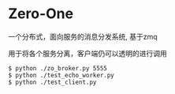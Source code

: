 Zero-One
=======

一个分布式，面向服务的消息分发系统, 基于zmq

用于将各个服务分离，客户端仍可以透明的进行调用


    $ python ./zo_broker.py 5555
    $ python ./test_echo_worker.py
    $ python ./test_client.py


